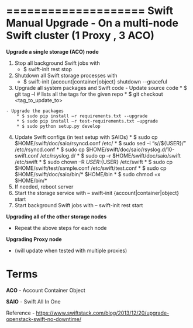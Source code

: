 ====================
Swift Manual Upgrade - On a multi-node Swift cluster (1 Proxy , 3 ACO)
====================

__Upgrade a single storage (ACO) node__
  1.	Stop all background Swift jobs with
        - $ swift-init rest stop
  2.	Shutdown all Swift storage processes with
        - $ swift-init {account|container|object} shutdown --graceful
  3.	Upgrade all system packages and Swift code
    - Update source code
      * $ git tag –l # lists all the tags for the given repo
  	  * $ git checkout <tag_to_update_to>
  	  
    - Upgrade the packages
    	* $ sudo pip install –r requirements.txt --upgrade
    	* $ sudo pip install –r test-requirements.txt –upgrade
    	* $ sudo python setup.py develop
  4.	Update Swift configs (in test setup with SAIOs)
      * $ sudo cp $HOME/swift/doc/saio/rsyncd.conf /etc/
      * $ sudo sed –i “s/<your-user-name>/${USER}/” /etc/rsyncd.conf
      * $ sudo cp $HOME/swift/doc/saio/rsyslog.d/10-swift.conf /etc/rsyslog.d/
      * $ sudo cp –r $HOME/swift/doc/saio/swift /etc/swift
      * $ sudo chown –R ${USER}:${USER} /etc/swift
      * $ sudo cp $HOME/swift/test/sample.conf /etc/swift/test.conf
      * $ sudo cp $HOME/swift/doc/saio/bin/* $HOME/bin
      * $ sudo chmod +x $HOME/bin/*
  5.	If needed, reboot server
  6.	Start the storage service with – swift-init {account|container|object} start
  7.	Start background Swift jobs with – swift-init rest start

__Upgrading all of the other storage nodes__
  -	Repeat the above steps for each node

__Upgrading Proxy node__
  - (will update when tested with multiple proxies)

Terms
=====
__ACO__ - Account Container Object

__SAIO__ - Swift All In One

Reference - https://www.swiftstack.com/blog/2013/12/20/upgrade-openstack-swift-no-downtime/
